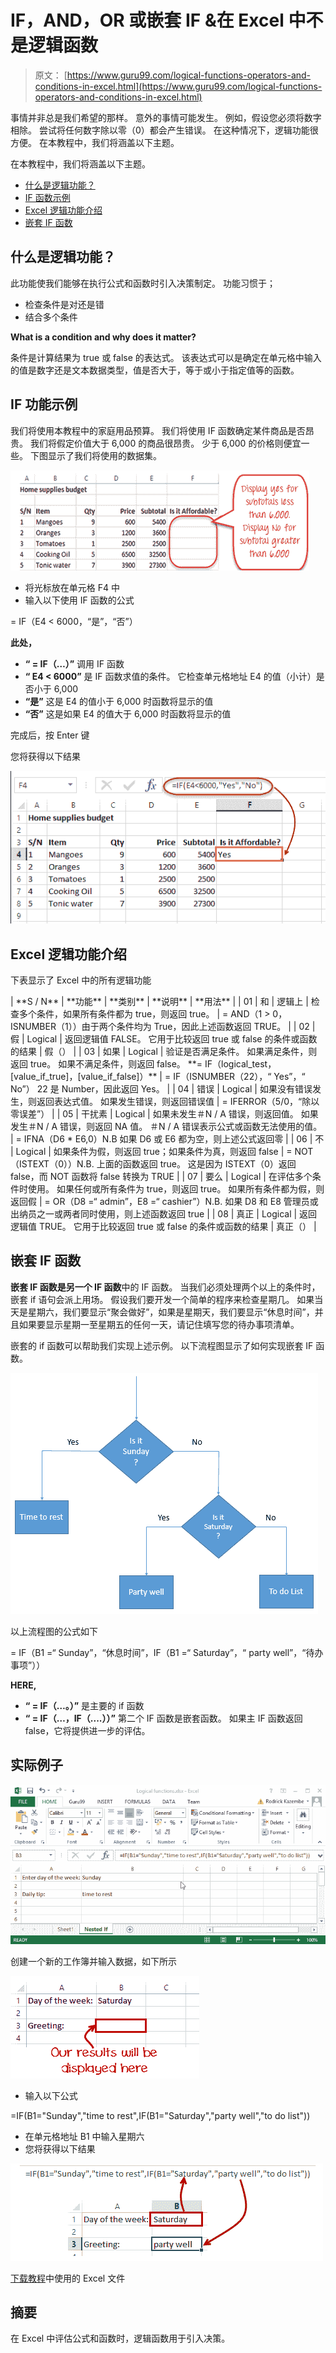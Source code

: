 # IF，AND，OR 或嵌套 IF &在 Excel 中不是逻辑函数

> 原文： [https://www.guru99.com/logical-functions-operators-and-conditions-in-excel.html](https://www.guru99.com/logical-functions-operators-and-conditions-in-excel.html)

事情并非总是我们希望的那样。 意外的事情可能发生。 例如，假设您必须将数字相除。 尝试将任何数字除以零（0）都会产生错误。 在这种情况下，逻辑功能很方便。 在本教程中，我们将涵盖以下主题。

在本教程中，我们将涵盖以下主题。

*   [什么是逻辑功能？](#1)
*   [IF 函数示例](#3)
*   [Excel 逻辑功能介绍](#4)
*   [嵌套 IF 函数](#5)

## 什么是逻辑功能？

此功能使我们能够在执行公式和函数时引入决策制定。 功能习惯于；

*   检查条件是对还是错
*   结合多个条件

**What is a condition and why does it matter?**

条件是计算结果为 true 或 false 的表达式。 该表达式可以是确定在单元格中输入的值是数字还是文本数据类型，值是否大于，等于或小于指定值等的函数。

## IF 功能示例

我们将使用本教程中的家庭用品预算。 我们将使用 IF 函数确定某件商品是否昂贵。 我们将假定价值大于 6,000 的商品很昂贵。 少于 6,000 的价格则便宜一些。 下图显示了我们将使用的数据集。

![Logical functions (operators) and conditions in Excel](img/4ca540c52c8912aeca291604d78854cd.png "Logical functions (operators) and conditions in Excel")

*   将光标放在单元格 F4 中
*   输入以下使用 IF 函数的公式

= IF（E4 < 6000，“是”，“否”）

**此处，**

*   **“ = IF（…）”** 调用 IF 函数
*   **“ E4 < 6000”** 是 IF 函数求值的条件。 它检查单元格地址 E4 的值（小计）是否小于 6,000
*   **“是”** 这是 E4 的值小于 6,000 时函数将显示的值
*   **“否”** 这是如果 E4 的值大于 6,000 时函数将显示的值

完成后，按 Enter 键

您将获得以下结果

![Logical functions (operators) and conditions in Excel](img/38050bd37c2dd5e065f28e10b39d5cbc.png "Logical functions (operators) and conditions in Excel")

## Excel 逻辑功能介绍

下表显示了 Excel 中的所有逻辑功能

<colgroup><col style="width: 48px;"><col style="width: 82px;"><col style="width: 88px;"><col style="width: 180px;"><col style="width: 203px;"></colgroup>
| **S / N** | **功能** | **类别** | **说明** | **用法** |
| 01 | 和 | 逻辑上 | 检查多个条件，如果所有条件都为 true，则返回 true。 | = AND（1 > 0，ISNUMBER（1））由于两个条件均为 True，因此上述函数返回 TRUE。 |
| 02 | 假 | Logical | 返回逻辑值 FALSE。 它用于比较返回 true 或 false 的条件或函数的结果 | 假（） |
| 03 | 如果 | Logical | 验证是否满足条件。 如果满足条件，则返回 true。 如果不满足条件，则返回 false。 **= IF（logical_test，[value_if_true]，[value_if_false]）** | = IF（ISNUMBER（22），“ Yes”，“ No”）
22 是 Number，因此返回 Yes。 |
| 04 | 错误 | Logical | 如果没有错误发生，则返回表达式值。 如果发生错误，则返回错误值 | = IFERROR（5/0，“除以零误差”） |
| 05 | 干扰素 | Logical | 如果未发生＃N / A 错误，则返回值。 如果发生＃N / A 错误，则返回 NA 值。 ＃N / A 错误表示公式或函数无法使用的值。 | = IFNA（D6 * E6,0）N.B 如果 D6 或 E6 都为空，则上述公式返回零 |
| 06 | 不 | Logical | 如果条件为假，则返回 true；如果条件为真，则返回 false | = NOT（ISTEXT（0））N.B. 上面的函数返回 true。 这是因为 ISTEXT（0）返回 false，而 NOT 函数将 false 转换为 TRUE |
| 07 | 要么 | Logical | 在评估多个条件时使用。 如果任何或所有条件为 true，则返回 true。 如果所有条件都为假，则返回假 | = OR（D8 =“ admin”，E8 =“ cashier”）N.B. 如果 D8 和 E8 管理员或出纳员之一或两者同时使用，则上述函数返回 true |
| 08 | 真正 | Logical | 返回逻辑值 TRUE。 它用于比较返回 true 或 false 的条件或函数的结果 | 真正（） |

## 嵌套 IF 函数

**嵌套 IF 函数是另一个 IF 函数**中的 IF 函数。 当我们必须处理两个以上的条件时，嵌套 if 语句会派上用场。 假设我们要开发一个简单的程序来检查星期几。 如果当天是星期六，我们要显示“聚会做好”，如果是星期天，我们要显示“休息时间”，并且如果要显示星期一至星期五的任何一天，请记住填写您的待办事项清单。

嵌套的 if 函数可以帮助我们实现上述示例。 以下流程图显示了如何实现嵌套 IF 函数。

![Logical functions (operators) and conditions in Excel](img/a45e230603aa27c96148880898c9f4cf.png "Logical functions (operators) and conditions in Excel")

以上流程图的公式如下

= IF（B1 =“ Sunday”，“休息时间”，IF（B1 =“ Saturday”，“ party well”，“待办事项”））

**HERE,**

*   **“ = IF（…。）”** 是主要的 if 函数
*   **“ = IF（…，IF（....））”** 第二个 IF 函数是嵌套函数。 如果主 IF 函数返回 false，它将提供进一步的评估。

## 实际例子

![Logical functions (operators) and conditions in Excel](img/2aa19db57fa7dd5260bb37a6e2b34aa2.png "Logical functions (operators) and conditions in Excel")

创建一个新的工作簿并输入数据，如下所示

![Logical functions (operators) and conditions in Excel](img/3ae4bc9af551525f7886f0906b7ccd2f.png "Logical functions (operators) and conditions in Excel")

*   输入以下公式

=IF(B1="Sunday","time to rest",IF(B1="Saturday","party well","to do list"))

*   在单元格地址 B1 中输入星期六
*   您将获得以下结果

![Logical functions (operators) and conditions in Excel](img/c49ba3930f3c37c24178c5f98a461ebd.png "Logical functions (operators) and conditions in Excel")

[下载教程](https://drive.google.com/uc?export=download&id=0BwL5un1OyjsdODJGemI4Q3c5SEE)中使用的 Excel 文件

## 摘要

在 Excel 中评估公式和函数时，逻辑函数用于引入决策。